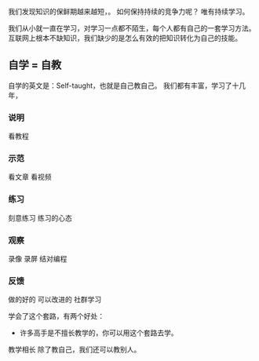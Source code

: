 我们发现知识的保鲜期越来越短，。
如何保持持续的竞争力呢？
唯有持续学习。

我们从小就一直在学习，对学习一点都不陌生，每个人都有自己的一套学习方法。
互联网上根本不缺知识，我们缺少的是怎么有效的把知识转化为自己的技能。

## 自学 = 自教
自学的英文是：Self-taught，也就是自己教自己。
我们都有丰富，学习了十几年，

### 说明
看教程

### 示范
看文章
看视频

### 练习
刻意练习
练习的心态

### 观察
录像
录屏
结对编程

### 反馈
做的好的
可以改进的
社群学习


学会了这个套路，有两个好处：
* 许多高手是不擅长教学的，你可以用这个套路去学。

教学相长
除了教自己，我们还可以教别人。